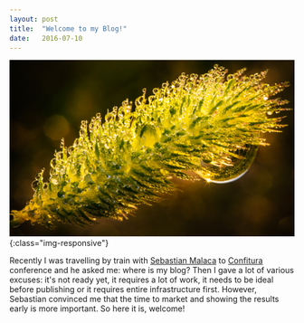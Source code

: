 ```yaml
---
layout: post
title:  "Welcome to my Blog!"
date:   2016-07-10
---
```


![](/images/dew-at-down.jpg){:class="img-responsive"}

<!--more-->

Recently I was travelling by train with [Sebastian
Malaca](http://letstalkaboutjava.blogspot.com) to
[Confitura](http://2016.confitura.pl) conference and he asked me: where is my
blog? Then I gave a lot of various excuses: it's not ready yet, it requires a
lot of work, it needs to be ideal before publishing or it requires entire
infrastructure first. However, Sebastian convinced me that the time to market
and showing the results early is more important. So here it is, welcome!
